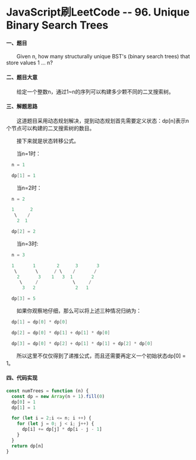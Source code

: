 # JavaScript刷LeetCode -- 96. Unique Binary Search Trees

#### 一、题目

  &emsp;&emsp;Given n, how many structurally unique BST's (binary search trees) that store values 1 ... n?

#### 二、题目大意

  &emsp;&emsp;给定一个整数n，通过1~n的序列可以构建多少颗不同的二叉搜索树。

#### 三、解题思路

  &emsp;&emsp;这道题目采用动态规划解决，提到动态规划首先需要定义状态：dp[n]表示n个节点可以构建的二叉搜索树的数目。

  &emsp;&emsp;接下来就是状态转移公式。

  &emsp;&emsp;当n=1时：

```s
  n = 1

  dp[1] = 1
```

  &emsp;&emsp;当n=2时：

```s
  n = 2

  1      2
   \    /
    2  1

  dp[2] = 2
```

  &emsp;&emsp;当n=3时:

```s
  n = 3

  1       1        2      3       3         
   \       \      / \    /       /
    2       3    1   3  1       2
     \     /             \     /
      3   2               2   1

  dp[3] = 5
```

  &emsp;&emsp;如果你观察地仔细，那么可以将上述三种情况归纳为：

```s
  dp[1] = dp[0] * dp[0]

  dp[2] = dp[0] * dp[1] + dp[1] * dp[0]

  dp[3] = dp[0] * dp[2] + dp[1] * dp[1] + dp[2] * dp[0]
```

  &emsp;&emsp;所以这里不仅仅得到了递推公式，而且还需要再定义一个初始状态dp[0] = 1。

#### 四、代码实现

```JavaScript
const numTrees = function (n) {
  const dp = new Array(n + 1).fill(0)
  dp[0] = 1
  dp[1] = 1

  for (let i = 2;i <= n; i ++) {
    for (let j = 0; j < i; j++) {
      dp[i] += dp[j] * dp[i - j - 1]
    }
  }
  return dp[n]
}
```